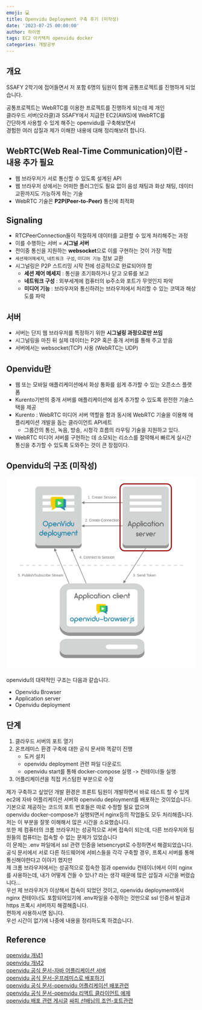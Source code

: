 ```yaml
---
emoji: 💻
title: Openvidu Deployment 구축 후기 (미작성)
date: '2023-07-25 00:00:00'
author: 하이영
tags: EC2 아키텍처 openvidu docker
categories: 개발공부
---
```


## 개요

SSAFY 2학기에 접어들면서 저 포함 6명의
팀원이 함께 공통프로젝트를 진행하게 되었습니다.

공통프로젝트는 WebRTC를 이용한 프로젝트를 진행하게 되는데 제 개인  
클라우드 서버(오라클)과 SSAFY에서 지급한 EC2(AWS)에 WebRTC를  
간단하게 사용할 수 있게 해주는 openvidu를 구축해보면서  
경험한 여러 삽질과 제가 이해한 내용에 대해 정리해보려 합니다.

## WebRTC(Web Real-Time Communication)이란 - 내용 추가 필요

- 웹 브라우저가 서로 통신할 수 있도록 설계된 API
- 웹 브라우저 상에서는 어떠한 플러그인도 필요 없이 음성 채팅과 화상 채팅,
  데이터 교환까지도 가능하게 하는 기술
- WebRTC 기술은 **P2P(Peer-to-Peer)** 통신에 최적화

## Signaling

- RTCPeerConnection들이 적절하게 데이터를 교환할 수 있게 처리해주는 과정
- 이를 수행하는 서버 = **시그널 서버**
- 전이중 통신을 지원하는 **websocket**으로 이를 구현하는 것이 가장 적합
- `세션제어메세지`, `네트워크 구성`, `미디어 기능` 정보 교환
- 시그널링은 P2P 스트리밍 시작 전에 성공적으로 완료되어야 함
  - **세션 제어 메세지** : 통신을 초기화하거나 닫고 오류를 보고
  - **네트워크 구성** : 외부세계에 컴퓨터의 ip주소와 포트가 무엇인지 파악
  - **미디어 기능** : 브라우저와 통신하려는 브라우저에서 처리할 수 있는 코덱과 해상도를 파악

## 서버

- 서버는 단지 웹 브라우저를 특정하기 위한 **시그널링 과정으로만 쓰임**
- 시그널링을 마친 뒤 실제 데이터는 P2P 혹은 중개 서버를 통해 주고 받음
- 서버에서는 websocket(TCP) 사용 (WebRTC는 UDP)

## Openvidu란

- 웹 또는 모바일 애플리케이션에서 화상 통화를 쉽게 추가할 수 있는 오픈소스 플랫폼
- Kurento기반의 중개 서버를 애플리케이션에 쉽게 추가할 수 있도록 완전한 기술스택을 제공
- Kurento : WebRTC 미디어 서버 역할을 함과 동시에 WebRTC 기술을 이용해 애플리케이션 개발을 돕는 클라이언트 API세트
  - 그룹간의 통신, 녹음, 방송, 시청각 흐름의 라우팅 기술을 지원하고 있다.
- WebRTC 미디어 서버를 구현하는 데 소모되는 리소스를 절약해서 빠르게 실시간 통신을 추가할 수 있도록 도와주는 것이 큰 장점이다.

## Openvidu의 구조 (미작성)

![openvidu-구조](01.png)
<br>
<br>
openvidu의 대략적인 구조는 다음과 같습니다.

- Openvidu Browser
- Application server
- Openvidu deployment

## 단계

1. 클라우드 서버의 포트 열기
2. 온프레미스 환경 구축에 대한 공식 문서와 똑같이 진행
   - 도커 설치
   - openvidu deployment 관련 파일 다운로드
   - openvidu start를 통해 docker-compose 실행 -> 컨테이너들 실행
3. 어플리케이션을 직접 커스텀한 부분으로 수정

제가 구축하고 싶었던 개발 환경은 프론트 팀원이 개발하면서 바로 테스트 할 수 있게  
ec2에 자바 어플리케이션 서버와 openvidu deployment를 배포하는 것이었습니다.  
기본으로 제공하는 코드의 포트 번호들은 따로 수정할 필요 없으며  
openvidu docker-compose가 실행되면서 nginx등의 작업들도 모두 처리해줍니다.
저는 이 부분을 잘못 이해해서 많은 시간을 소요했습니다.  
또한 제 컴퓨터의 크롬 브라우저는 성공적으로 서버 접속이 되는데, 다른 브라우저와
팀원들의 컴퓨터는 접속할 수 없는 문제가 있었습니다  
이 문제는 .env 파일에서 ssl 관련 인증을 letsencrypt로 수정하면서 해결되었습니다.  
공식 문서에서 서로 다른 하드웨어에 서비스들을 각각 구축할 경우, 프록시 서버를 통해 통신해야한다고 이야기 했지만  
제 크롬 브라우저에서는 성공적으로 접속한 점과 openvidu 컨테이너에서 이미 nginx를 사용하는데, 내가 어떻게 건들 수 있나? 라는 생각 때문에 많은 삽질과 시간을 버렸습니다...  
우선 제 브라우저가 이상해서 접속이 되었던 것이고, openvidu deployment에서 nginx 컨테이너도 포함되어있기에 .env파일을 수정하는 것만으로 ssl 인증서 발급과 https 프록시 서버까지 해결해줍니다.  
편하게 사용하시면 됩니다.  
우선 시간이 없기에 나중에 내용을 정리하도록 하겠습니다.

## Reference

[openvidu 개념1](https://velog.io/@ohsg97/openVidu-tutorial-%EC%8B%9C%EC%9E%91%ED%95%98%EA%B8%B0)  
[openvidu 개념2](https://2jinishappy.tistory.com/335)  
[openvidu 공식 문서-자바 어플리케이션 서버](https://docs.openvidu.io/en/stable/application-server/openvidu-basic-java/)  
[openvidu 공식 문서-온프레미스로 배포하기](https://docs.openvidu.io/en/stable/deployment/ce/on-premises/)  
[openvidu 공식 문서-openvidu 어플리케이션 배포관련](https://docs.openvidu.io/en/stable/deployment/deploying-openvidu-apps/#with-docker)  
[openvidu 공식 문서-openvidu 리액트 클라이언트 예제](https://docs.openvidu.io/en/stable/tutorials/openvidu-react/)  
[openvidu 배포 관련 게시글](https://hoonti06.gitlab.io/wiki/deploying-openvidu-on-premises/#openvidu%EB%A5%BC-%EC%82%AC%EC%9A%A9%ED%95%98%EB%8A%94-application%EC%9D%84-openvidu%EA%B0%80-%EB%B0%B0%ED%8F%AC%EB%90%98%EB%8A%94-%EC%84%9C%EB%B2%84%EC%97%90-%EA%B0%99%EC%9D%B4-%EB%B0%B0%ED%8F%AC%ED%95%98%EB%8A%94-%EB%B0%A9%EB%B2%95)
[싸피 선배님의 조언-포트관련](https://velog.io/@kwak0568/OpenVidu-%EB%B0%B0%ED%8F%AC-Port%EC%99%80%EC%9D%98-%EC%A0%84%EC%9F%81)

```toc

```
